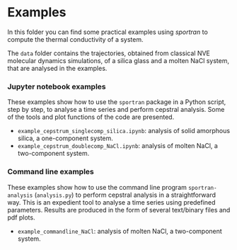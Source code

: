 # Examples

In this folder you can find some practical examples using *sportran* to compute the thermal conductivity of a system.

The `data` folder contains the trajectories, obtained from classical NVE molecular dynamics simulations, of a silica glass and a molten NaCl system, that are analysed in the examples.


### Jupyter notebook examples

These examples show how to use the `sportran` package in a Python script, step by step, to analyse a time series and perform cepstral analysis. Some of the tools and plot functions of the code are presented.

* `example_cepstrum_singlecomp_silica.ipynb`: analysis of solid amorphous silica, a one-component system.
* `example_cepstrum_doublecomp_NaCl.ipynb`: analysis of molten NaCl, a two-component system.

### Command line examples
These examples show how to use the command line program `sportran-analysis` (`analysis.py`) to perform cepstral analysis in a straightforward way. This is an expedient tool to analyse a time series using predefined parameters. Results are produced in the form of several text/binary files and pdf plots.

* `example_commandline_NaCl`: analysis of molten NaCl, a two-component system.
